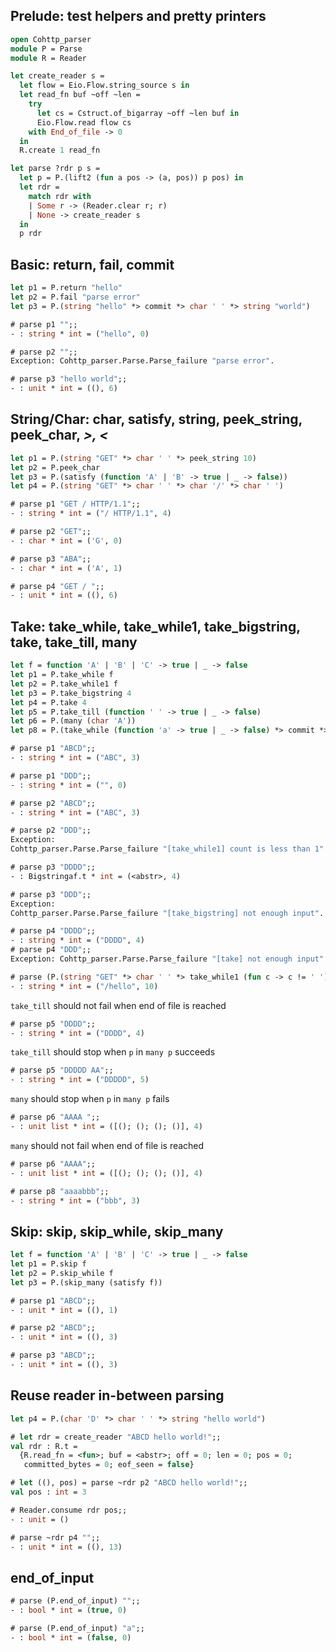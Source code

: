 ## Prelude: test helpers and pretty printers

```ocaml
open Cohttp_parser
module P = Parse
module R = Reader

let create_reader s = 
  let flow = Eio.Flow.string_source s in
  let read_fn buf ~off ~len = 
    try 
      let cs = Cstruct.of_bigarray ~off ~len buf in 
      Eio.Flow.read flow cs
    with End_of_file -> 0 
  in
  R.create 1 read_fn 

let parse ?rdr p s = 
  let p = P.(lift2 (fun a pos -> (a, pos)) p pos) in
  let rdr = 
    match rdr with
    | Some r -> (Reader.clear r; r)
    | None -> create_reader s 
  in
  p rdr
```

## Basic: return, fail, commit
```ocaml
let p1 = P.return "hello"
let p2 = P.fail "parse error"
let p3 = P.(string "hello" *> commit *> char ' ' *> string "world")
```

```ocaml
# parse p1 "";;
- : string * int = ("hello", 0)

# parse p2 "";;
Exception: Cohttp_parser.Parse.Parse_failure "parse error".

# parse p3 "hello world";;
- : unit * int = ((), 6)
```

## String/Char: char, satisfy, string, peek_string, peek_char, *>, <*

```ocaml
let p1 = P.(string "GET" *> char ' ' *> peek_string 10)
let p2 = P.peek_char
let p3 = P.(satisfy (function 'A' | 'B' -> true | _ -> false))
let p4 = P.(string "GET" *> char ' ' *> char '/' *> char ' ')
```

```ocaml
# parse p1 "GET / HTTP/1.1";;
- : string * int = ("/ HTTP/1.1", 4)

# parse p2 "GET";;
- : char * int = ('G', 0)

# parse p3 "ABA";;
- : char * int = ('A', 1)

# parse p4 "GET / ";;
- : unit * int = ((), 6)
```

## Take: take_while, take_while1, take_bigstring, take, take_till, many 

```ocaml
let f = function 'A' | 'B' | 'C' -> true | _ -> false
let p1 = P.take_while f 
let p2 = P.take_while1 f
let p3 = P.take_bigstring 4
let p4 = P.take 4
let p5 = P.take_till (function ' ' -> true | _ -> false)
let p6 = P.(many (char 'A'))
let p8 = P.(take_while (function 'a' -> true | _ -> false) *> commit *> take_while (function 'b' -> true| _ -> false))

```

```ocaml
# parse p1 "ABCD";;
- : string * int = ("ABC", 3)

# parse p1 "DDD";;
- : string * int = ("", 0)

# parse p2 "ABCD";;
- : string * int = ("ABC", 3)

# parse p2 "DDD";;
Exception:
Cohttp_parser.Parse.Parse_failure "[take_while1] count is less than 1".

# parse p3 "DDDD";;
- : Bigstringaf.t * int = (<abstr>, 4)

# parse p3 "DDD";;
Exception:
Cohttp_parser.Parse.Parse_failure "[take_bigstring] not enough input".

# parse p4 "DDDD";;
- : string * int = ("DDDD", 4)
# parse p4 "DDD";;
Exception: Cohttp_parser.Parse.Parse_failure "[take] not enough input".

# parse (P.(string "GET" *> char ' ' *> take_while1 (fun c -> c != ' '))) "GET /hello  ";;
- : string * int = ("/hello", 10)
```

`take_till` should not fail when end of file is reached 
```ocaml
# parse p5 "DDDD";;
- : string * int = ("DDDD", 4)
```

`take_till` should stop when `p` in `many p` succeeds

```ocaml
# parse p5 "DDDDD AA";;
- : string * int = ("DDDDD", 5)
```

`many` should stop when `p` in `many p` fails
```ocaml
# parse p6 "AAAA ";;
- : unit list * int = ([(); (); (); ()], 4)
```

`many` should not fail when end of file is reached
```ocaml
# parse p6 "AAAA";;
- : unit list * int = ([(); (); (); ()], 4)
```

```ocaml
# parse p8 "aaaabbb";;
- : string * int = ("bbb", 3)
```

## Skip: skip, skip_while, skip_many 

```ocaml
let f = function 'A' | 'B' | 'C' -> true | _ -> false
let p1 = P.skip f
let p2 = P.skip_while f
let p3 = P.(skip_many (satisfy f))
```

```ocaml
# parse p1 "ABCD";;
- : unit * int = ((), 1)

# parse p2 "ABCD";;
- : unit * int = ((), 3)

# parse p3 "ABCD";;
- : unit * int = ((), 3)
```
## Reuse reader in-between parsing

```ocaml
let p4 = P.(char 'D' *> char ' ' *> string "hello world")
```

```ocaml
# let rdr = create_reader "ABCD hello world!";;
val rdr : R.t =
  {R.read_fn = <fun>; buf = <abstr>; off = 0; len = 0; pos = 0;
   committed_bytes = 0; eof_seen = false}

# let ((), pos) = parse ~rdr p2 "ABCD hello world!";;
val pos : int = 3

# Reader.consume rdr pos;;
- : unit = ()

# parse ~rdr p4 "";;
- : unit * int = ((), 13)
```

## end_of_input

```ocaml
# parse (P.end_of_input) "";;
- : bool * int = (true, 0)

# parse (P.end_of_input) "a";;
- : bool * int = (false, 0)
```
